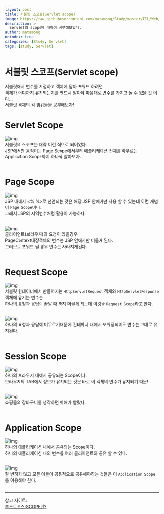 ```yaml
---
layout: post
title: 서블릿 스코프(Servlet scope)
image: https://raw.githubusercontent.com/matamong/Study/master/TIL/Web/Servlet/img/Servlet/ServletScope/%EC%8A%AC%EB%9D%BC%EC%9D%B4%EB%93%9C1.PNG
description: >
  Servlet의 scope에 대하여 공부해보았다.
author: matamong
noindex: true
categories: [Study, Servlet]
tags: [study, Servlet]
---
```


# 서블릿 스코프(Servlet scope)
서블릿에서 변수를 지정하고 객체에 담아 포워드 하려면<br>객체가 어디까지 유지되는지를 반드시 알아야 마음대로 변수를 가지고 놀 수 있을 것 이다...<br>
서블릿 객체의 각 범위들을 공부해보자!<br>

# Servlet Scope

![img](https://raw.githubusercontent.com/matamong/Study/master/TIL/Web/Servlet/img/Servlet/ServletScope/%EC%8A%AC%EB%9D%BC%EC%9D%B4%EB%93%9C1.PNG) <br>
서블릿의 스코프는 대략 이런 식으로 되어있다.<br>
JSP에서만 움직이는 Page Scope에서부터 애플리케이션 전체를 아우르는 Application Scope까지 하나씩 알아보자.
<br><br>


# Page Scope
![img](https://raw.githubusercontent.com/matamong/Study/master/TIL/Web/Servlet/img/Servlet/ServletScope/%EC%8A%AC%EB%9D%BC%EC%9D%B4%EB%93%9C2.PNG) <br>
JSP 내에서  <% %>로 선언되는 것은 해당 JSP 안에서만 사용 할 수 있는데 이런 개념이 `Page Scope`이다. <br>그래서 JSP의 지역변수처럼 활용이 가능하다. <br> <br>

![img](https://raw.githubusercontent.com/matamong/Study/master/TIL/Web/Servlet/img/Servlet/ServletScope/%EC%8A%AC%EB%9D%BC%EC%9D%B4%EB%93%9C3.PNG) <br>
클라이언트(브라우저)의 요청이 있을경우 <br>
PageContext내장객체의 변수는 JSP 안에서만 머물게 된다. <br>
그러므로 포워드 될 경우 변수는 사라지게된다. <br><br>

# Request Scope
![img](https://raw.githubusercontent.com/matamong/Study/master/TIL/Web/Servlet/img/Servlet/ServletScope/%EC%8A%AC%EB%9D%BC%EC%9D%B4%EB%93%9C4.PNG) <br>
서블릿 컨테이너에서 만들어지는 `HttpServletRequest` 객체와 `HttpServletResponse`객체에 담기는 변수는 <br>
하나의 요청과 응답이 끝날 때 까지 머물게 되는데 이것을 
`Request Scope`라고 한다. <br><br>

![img](https://raw.githubusercontent.com/matamong/Study/master/TIL/Web/Servlet/img/Servlet/ServletScope/%EC%8A%AC%EB%9D%BC%EC%9D%B4%EB%93%9C5.PNG) <br>
하나의 요청과 응답에 머무르기때문에 컨테이너 내에서 포워딩되어도 변수는 그대로 유지된다. <br><br>

# Session Scope
![img](https://raw.githubusercontent.com/matamong/Study/master/TIL/Web/Servlet/img/Servlet/ServletScope/%EC%8A%AC%EB%9D%BC%EC%9D%B4%EB%93%9C6.PNG) <br>
하나의 브라우저 내에서 공유되는 Scope이다. <br>
브라우저의 TAB에서 정보가 유지되는 것은 바로 이 객체의 변수가 유지되기 때문! <br><br>

![img](https://raw.githubusercontent.com/matamong/Study/master/TIL/Web/Servlet/img/Servlet/ServletScope/%EC%8A%AC%EB%9D%BC%EC%9D%B4%EB%93%9C7.PNG) <br>
쇼핑몰의 장바구니를 생각하면 이해가 빨랐다. <br><br>

# Application Scope
![img](https://raw.githubusercontent.com/matamong/Study/master/TIL/Web/Servlet/img/Servlet/ServletScope/%EC%8A%AC%EB%9D%BC%EC%9D%B4%EB%93%9C8.PNG) <br>
하나의 애플리케이션 내에서 공유되는 Scope이다.<br>
하나의 애플리케이션 내의 변수를 여러 클라이언트와 공유 할 수 있다.<br><br>

![img](https://raw.githubusercontent.com/matamong/Study/master/TIL/Web/Servlet/img/Servlet/ServletScope/%EC%8A%AC%EB%9D%BC%EC%9D%B4%EB%93%9C9.PNG) <br>
잘 변하지 않고 모든 이들이 공통적으로 공유해야하는 것들은 이 `Application Scope`를 이용해야 한다.
<br><br>

* *  *
참고 사이트: <br>
[부스트코스:SCOPE란?](https://www.edwith.org/boostcourse-web/lecture/16708/)

 



